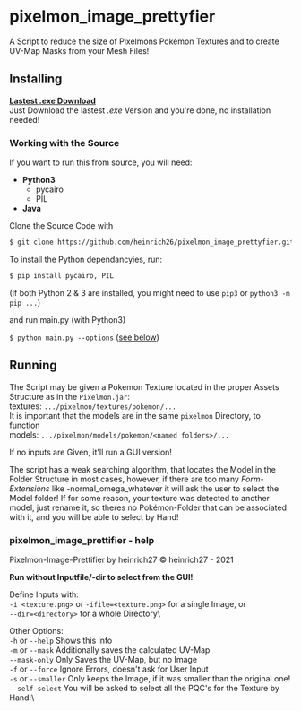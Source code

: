 # pixelmon_image_prettyfier
A Script to reduce the size of Pixelmons Pokémon Textures and to create UV-Map Masks from your Mesh Files!

## Installing
[**Lastest *.exe* Download**](https://github.com/heinrich26/pixelmon_image_prettyfier/releases)\
Just Download the lastest *.exe* Version and you're done, no installation needed!


### Working with the Source
If you want to run this from source, you will need:
- **Python3**
  - pycairo
  - PIL
- **Java**

Clone the Source Code with
```bash
$ git clone https://github.com/heinrich26/pixelmon_image_prettyfier.git
```

To install the Python dependancyies, run: 
```bash
$ pip install pycairo, PIL
```
(If both Python 2 & 3 are installed, you might need to use `pip3` or `python3 -m pip ...`)

and run main.py (with Python3)

`$ python main.py --options` ([see below](README.md#pixelmon_image_prettifier---help))


## Running

The Script may be given a Pokemon Texture located in the proper Assets Structure as in the `Pixelmon.jar`:\
textures: `.../pixelmon/textures/pokemon/...`\
It is important that the models are in the same `pixelmon` Directory, to function\
models: `.../pixelmon/models/pokemon/<named folders>/...`

If no inputs are Given, it'll run a GUI version!
  

The script has a weak searching algorithm, that locates the Model in the Folder Structure in most cases, however, if there are too many *Form-Extensions* like -normal_omega_whatever it will ask the user to select the Model folder! If for some reason, your texture was detected to another model, just rename it, so theres no Pokémon-Folder that can be associated with it, and you will be able to select by Hand!

### pixelmon_image_prettifier - help


Pixelmon-Image-Prettifier by heinrich27   © heinrich27 - 2021


**Run without Inputfile/-dir to select from the GUI!**


Define Inputs with:\
    `-i <texture.png>` or `-ifile=<texture.png>`   for a single Image, or\
    `--dir=<directory>` for a whole Directory\


Other Options:\
    `-h` or `--help`  Shows this info\
    `-m` or `--mask`  Additionally saves the calculated UV-Map\
    `--mask-only`  Only Saves the UV-Map, but no Image\
    `-f` or `--force`  Ignore Errors, doesn't ask for User Input\
    `-s` or `--smaller`  Only keeps the Image, if it was smaller than the original one!\
    `--self-select`  You will be asked to select all the PQC\'s for the Texture by Hand!\




